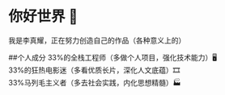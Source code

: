 # 你好世界 👋  
我是李真耀，正在努力创造自己的作品（各种意义上的）  

##个人成分
33%的全栈工程师（多做个人项目，强化技术能力）🖥  
33%的狂热电影迷（多看优质长片，深化人文底蕴）🎞  
33%马列毛主义者（多去社会实践，内化思想精髓）🏭
